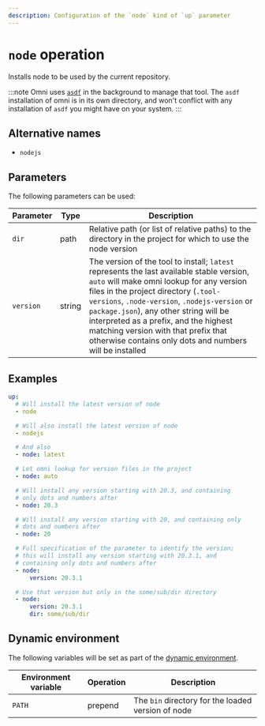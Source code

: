 ```yaml
---
description: Configuration of the `node` kind of `up` parameter
---
```


# `node` operation

Installs node to be used by the current repository.

:::note
Omni uses [`asdf`](https://asdf-vm.com/) in the background to manage that tool. The `asdf` installation of omni is in its own directory, and won't conflict with any installation of `asdf` you might have on your system.
:::

## Alternative names

- `nodejs`

## Parameters

The following parameters can be used:

| Parameter        | Type      | Description                                           |
|------------------|-----------|-------------------------------------------------------|
| `dir` | path | Relative path (or list of relative paths) to the directory in the project for which to use the node version |
| `version` | string | The version of the tool to install; `latest` represents the last available stable version, `auto` will make omni lookup for any version files in the project directory (`.tool-versions`, `.node-version`, `.nodejs-version` or `package.json`), any other string will be interpreted as a prefix, and the highest matching version with that prefix that otherwise contains only dots and numbers will be installed |

## Examples

```yaml
up:
  # Will install the latest version of node
  - node

  # Will also install the latest version of node
  - nodejs

  # And also
  - node: latest

  # Let omni lookup for version files in the project
  - node: auto

  # Will install any version starting with 20.3, and containing
  # only dots and numbers after
  - node: 20.3

  # Will install any version starting with 20, and containing only
  # dots and numbers after
  - node: 20

  # Full specification of the parameter to identify the version;
  # this will install any version starting with 20.3.1, and
  # containing only dots and numbers after
  - node:
      version: 20.3.1

  # Use that version but only in the some/sub/dir directory
  - node:
      version: 20.3.1
      dir: some/sub/dir
```

## Dynamic environment

The following variables will be set as part of the [dynamic environment](/reference/dynamic-environment).

| Environment variable | Operation | Description |
|----------------------|-----------|-------------|
| `PATH` | prepend | The `bin` directory for the loaded version of node |
